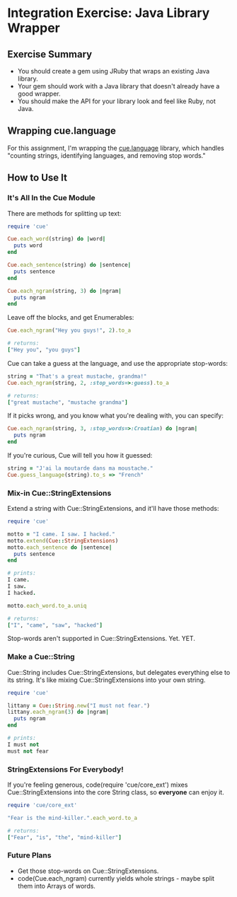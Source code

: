 # Integration Exercise: Java Library Wrapper

## Exercise Summary

- You should create a gem using JRuby that wraps an existing Java library.
- Your gem should work with a Java library that doesn't already have
  a good wrapper.
- You should make the API for your library look and feel like Ruby, not Java.

## Wrapping cue.language

For this assignment, I'm wrapping the
[cue.language](https://github.com/vcl/cue.language) library, which
handles "counting strings, identifying languages, and removing stop
words."

## How to Use It

### It's All In the Cue Module

There are methods for splitting up text:

```ruby
require 'cue'

Cue.each_word(string) do |word|
  puts word
end

Cue.each_sentence(string) do |sentence|
  puts sentence
end

Cue.each_ngram(string, 3) do |ngram|
  puts ngram
end
```

Leave off the blocks, and get Enumerables:

```ruby
Cue.each_ngram("Hey you guys!", 2).to_a

# returns:
["Hey you", "you guys"]
```

Cue can take a guess at the language, and use the appropriate stop-words:
```ruby
string = "That's a great mustache, grandma!"
Cue.each_ngram(string, 2, :stop_words=>:guess).to_a

# returns:
["great mustache", "mustache grandma"]
```

If it picks wrong, and you know what you're dealing with, you can specify:
```ruby
Cue.each_ngram(string, 3, :stop_words=>:Croatian) do |ngram|
  puts ngram
end
```

If you're curious, Cue will tell you how it guessed:
```ruby
string = "J'ai la moutarde dans ma moustache."
Cue.guess_language(string).to_s => "French"
```

### Mix-in Cue::StringExtensions

Extend a string with Cue::StringExtensions, and it'll have those
methods:

```ruby
require 'cue'

motto = "I came. I saw. I hacked."
motto.extend(Cue::StringExtensions)
motto.each_sentence do |sentence|
  puts sentence
end

# prints:
I came.
I saw.
I hacked.

motto.each_word.to_a.uniq

# returns:
["I", "came", "saw", "hacked"]
```

Stop-words aren't supported in Cue::StringExtensions. Yet. YET.

### Make a Cue::String

Cue::String includes Cue::StringExtensions, but delegates everything
else to its string. It's like mixing Cue::StringExtensions into your
own string.

```ruby
require 'cue'

littany = Cue::String.new("I must not fear.")
littany.each_ngram(3) do |ngram|
  puts ngram
end

# prints:
I must not
must not fear
```

### StringExtensions For Everybody!

If you're feeling generous, code(require 'cue/core_ext') mixes
Cue::StringExtensions into the core String class, so **everyone** can
enjoy it.

```ruby
require 'cue/core_ext'

"Fear is the mind-killer.".each_word.to_a

# returns:
["Fear", "is", "the", "mind-killer"]
```

### Future Plans

- Get those stop-words on Cue::StringExtensions.
- code(Cue.each_ngram) currently yields whole strings - maybe split
  them into Arrays of words.
